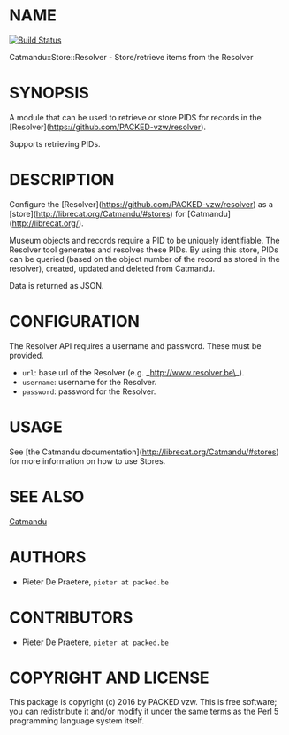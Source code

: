 # NAME
[![Build Status](https://travis-ci.org/PACKED-vzw/Catmandu-Store-Resolver.svg?branch=master)](https://travis-ci.org/PACKED-vzw/Catmandu-Store-Resolver)

Catmandu::Store::Resolver - Store/retrieve items from the Resolver

# SYNOPSIS

A module that can be used to retrieve or store PIDS for records in the \[Resolver\](https://github.com/PACKED-vzw/resolver).

Supports retrieving PIDs.

# DESCRIPTION

Configure the \[Resolver\](https://github.com/PACKED-vzw/resolver) as a \[store\](http://librecat.org/Catmandu/#stores) for \[Catmandu\](http://librecat.org/).

Museum objects and records require a PID to be uniquely identifiable. The Resolver tool generates and resolves these PIDs. By using this store, PIDs can be queried (based on the object number of the record as stored in the resolver), created, updated and deleted from Catmandu. 

Data is returned as JSON.

# CONFIGURATION

The Resolver API requires a username and password. These must be provided.

- `url`: base url of the Resolver (e.g. \_http://www.resolver.be\_).
- `username`: username for the Resolver.
- `password`: password for the Resolver.

# USAGE

See \[the Catmandu documentation\](http://librecat.org/Catmandu/#stores) for more information on how to use Stores.

# SEE ALSO

[Catmandu](https://metacpan.org/pod/Catmandu)

# AUTHORS

- Pieter De Praetere, `pieter at packed.be`

# CONTRIBUTORS

- Pieter De Praetere, `pieter at packed.be`

# COPYRIGHT AND LICENSE

This package is copyright (c) 2016 by PACKED vzw.
This is free software; you can redistribute it and/or modify it under the same terms as the Perl 5 programming language system itself.

